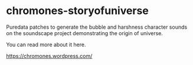 # chromones-storyofuniverse

Puredata patches to generate the bubble and harshness character sounds on the soundscape project demonstrating the origin of universe. 


You can read more about it here.

https://chromones.wordpress.com/

